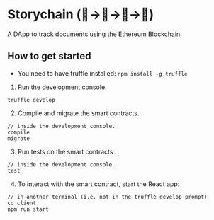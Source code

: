 # Storychain (📕->📗->📘->📙)

A DApp to track documents using the Ethereum Blockchain.

## How to get started

- You need to have truffle installed: `npm install -g truffle`

1. Run the development console.

```
truffle develop
```

2. Compile and migrate the smart contracts.

```
// inside the development console.
compile
migrate
```

3. Run tests on the smart contracts :

```
// inside the development console.
test
```

4. To interact with the smart contract, start the React app:

```
// in another terminal (i.e. not in the truffle develop prompt)
cd client
npm run start
```
